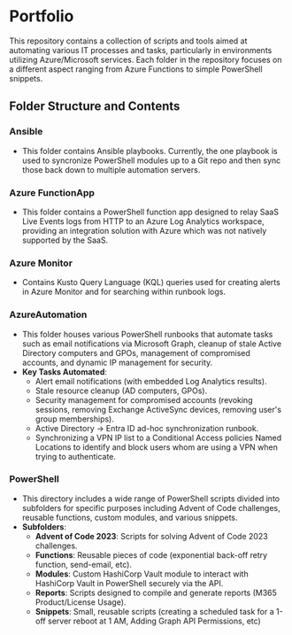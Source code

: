 # Portfolio

This repository contains a collection of scripts and tools aimed at automating various IT processes and tasks, particularly in environments utilizing Azure/Microsoft services. Each folder in the repository focuses on a different aspect ranging from Azure Functions to simple PowerShell snippets.

## Folder Structure and Contents

### Ansible

- This folder contains Ansible playbooks. Currently, the one playbook is used to syncronize PowerShell modules up to a Git repo and then sync those back down to multiple automation servers.


### Azure FunctionApp

- This folder contains a PowerShell function app designed to relay SaaS Live Events logs from HTTP to an Azure Log Analytics workspace, providing an integration solution with Azure which was not natively supported by the SaaS.

### Azure Monitor

- Contains Kusto Query Language (KQL) queries used for creating alerts in Azure Monitor and for searching within runbook logs.

### AzureAutomation

- This folder houses various PowerShell runbooks that automate tasks such as email notifications via Microsoft Graph, cleanup of stale Active Directory computers and GPOs, management of compromised accounts, and dynamic IP management for security.
- **Key Tasks Automated**:
  - Alert email notifications (with embedded Log Analytics results).
  - Stale resource cleanup (AD computers, GPOs).
  - Security management for compromised accounts (revoking sessions, removing Exchange ActiveSync devices, removing user's group memberships).
  - Active Directory -> Entra ID ad-hoc synchronization runbook.
  - Synchronizing a VPN IP list to a Conditional Access policies Named Locations to identify and block users whom are using a VPN when trying to authenticate.

### PowerShell

- This directory includes a wide range of PowerShell scripts divided into subfolders for specific purposes including Advent of Code challenges, reusable functions, custom modules, and various snippets.
- **Subfolders**:
  - **Advent of Code 2023**: Scripts for solving Advent of Code 2023 challenges.
  - **Functions**: Reusable pieces of code (exponential back-off retry function, send-email, etc).
  - **Modules**: Custom HashiCorp Vault module to interact with HashiCorp Vault in PowerShell securely via the API.
  - **Reports**: Scripts designed to compile and generate reports (M365 Product/License Usage).
  - **Snippets**: Small, reusable scripts (creating a scheduled task for a 1-off server reboot at 1 AM, Adding Graph API Permissions, etc)
